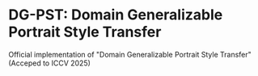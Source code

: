 # DG-PST: Domain Generalizable Portrait Style Transfer
Official implementation of "Domain Generalizable Portrait Style Transfer" (Acceped to ICCV 2025)
